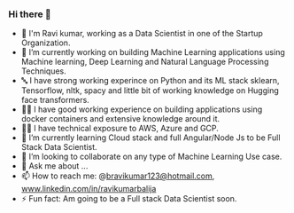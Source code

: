 ### Hi there 👋

- 🤠 I'm Ravi kumar, working as a Data Scientist in one of the Startup Organization.
- 🔭 I’m currently working on building Machine Learning applications using Machine learning, Deep Learning and Natural Language Processing Techniques.
- 🔤 I have strong working experince on Python and its ML stack sklearn, Tensorflow, nltk, spacy and little bit of working knowledge on Hugging face transformers.
- 🤾‍♂️ I have good working experience on building applications using docker containers and extensive knowledge around it.
- 👨‍💻 I have technical exposure to AWS, Azure and GCP.
- 🌱 I’m currently learning Cloud stack and full Angular/Node Js to be Full Stack Data Scientist.
- 👯 I’m looking to collaborate on any type of Machine Learning Use case.
- 💬 Ask me about ...
- 📫 How to reach me: @bravikumar123@hotmail.com, www.linkedin.com/in/ravikumarbalija
- ⚡ Fun fact: Am going to be a Full stack Data Scientist soon.
